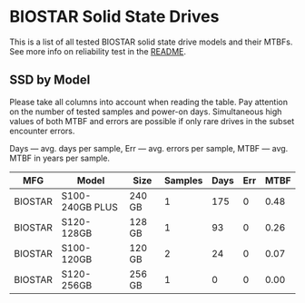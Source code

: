 BIOSTAR Solid State Drives
==========================

This is a list of all tested BIOSTAR solid state drive models and their MTBFs. See
more info on reliability test in the [README](https://github.com/linuxhw/SMART).

SSD by Model
------------

Please take all columns into account when reading the table. Pay attention on the
number of tested samples and power-on days. Simultaneous high values of both MTBF
and errors are possible if only rare drives in the subset encounter errors.

Days — avg. days per sample,
Err  — avg. errors per sample,
MTBF — avg. MTBF in years per sample.

| MFG       | Model              | Size   | Samples | Days  | Err   | MTBF   |
|-----------|--------------------|--------|---------|-------|-------|--------|
| BIOSTAR   | S100-240GB PLUS    | 240 GB | 1       | 175   | 0     | 0.48   |
| BIOSTAR   | S120-128GB         | 128 GB | 1       | 93    | 0     | 0.26   |
| BIOSTAR   | S100-120GB         | 120 GB | 2       | 24    | 0     | 0.07   |
| BIOSTAR   | S120-256GB         | 256 GB | 1       | 0     | 0     | 0.00   |
